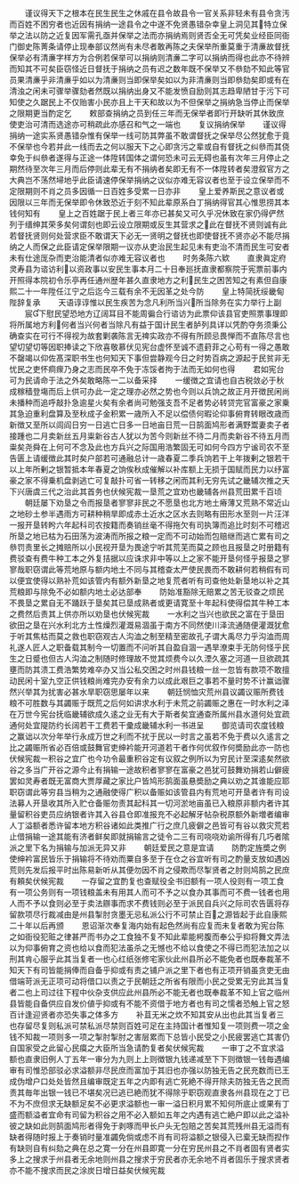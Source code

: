 <!-- { "loadSidebar": true } -->
　　谨议得天下之根本在民生民生之休戚在县令故县令一官关系非轻未有县令贪汚而百姓不困穷者也近因有捐纳一途县令之中遂不免贤愚错杂幸皇上洞见其特立保举之法以防之近复因军需孔亟并保举之法而亦捐纳焉则贤否全无可凭矣业经臣同衙门御史陈菁条请停止现奉部议然尚有未尽者敢再陈之夫保举所重莫重于清亷故督抚保举必有清亷字样方为合例若保举可以捐纳则清亷二字可以捐纳而得也此亦不待辨而知其不可矣臣窃怪近日督抚于捐纳之员有迟之数年既不保举又不叅劾不知此等官员果清亷乎非清亷乎如以为清亷则当即保举矣如以为非清亷则当即叅劾矣即或有在清浊之闲未可骤举骤劾者然既以捐纳出身又不能发愤自励则其志趋卑陋甘于污下可知使之久踞民上不仅贻害小民亦且上干天和故以为不但保举之捐纳急当停止而保举之限期更当酌定乞
　　敕部查捐纳之员到任三年而无保举者即行开缺听其休致庶使吏治可清而选途亦可稍疏此亦感召和气之一端也
　　复议捐纳保举
　　谨议得捐纳一途实系贤愚错杂惟有保举一线可防其弊虽不敢谓督抚之保举尽公然犹愈于竟不保举也今若并此一线而去之何以服天下之心即贪污之辈或自有督抚之纠叅而其侥幸免于纠叅者遂得与正途一体陞转国体之谓何恐未可云无碍也虽有次年三月停止之期然待至次年三月而后停则此辈无有不捐纳者矣即无有不一体陞转者矣澄叙官方之大典岂不荡然埽地乎此臣请速停保举捐纳之议似亦难无容议者也至于设立保举而不定限期则不肖之员多因循一日百姓多受累一日亦非
　　皇上爱养斯民之意议者或因限以三年而无保举即令休致恐近于刻不知此辈原系白丁捐纳得官其心惟思捞其本钱何知有
　　皇上之百姓踞于民上者三年亦已甚矣又可久乎况休致在家仍得俨然列于缙绅其荣多矣何谓刻也即云设立限期或反生其营求之此在督抚不贤则诚有此若督抚贤则何处营求臣不敢谓天下必无一贤明之督抚也即使督抚不贤亦必不能尽捐纳之人而保之此臣请定保举限期一议亦从吏治民生起见未有吏治不清而民生可安者未有仕途厐杂而吏治能清者似亦难无容议者也
　　时务条陈六欵
　　直隶眞定府灵寿县为谘访利以资政事以安民生事本月二十日奉廵抚直隶都察院于宪票前事内开照得本院初令乐亭再任通州歴年甚久直隶地方之利民生之困苦知之有素但自康熙二十一年陞任江宁之后迄今三载有余不无因革之处今防
　　皇上特简抚绥畿甸陛辞复承
　　天语谆谆惟以民生疾苦为念凡利所当兴所当除务在实力举行上副
　　宸下慰民望恐地方辽阔耳目不能周徧合行谘访为此票仰该县官吏照票事理即将所属地方利何者当兴何者当除凡有益于国计民生者胪列具详以凭酌夺务须秉公确查实在可行不得视为故套剿袭陈言无禆实政亦不得有所顾忌畏惮而不直陈尽言也望切望切等因职捧读之下欣喜敬慕伏见宪台虚怀至诚不遗葑菲之心苟有一得之愚敢不罄竭以仰佐髙深职书生也何知天下事但尝静观今日之时势百病之源起于民贫非无忧民之吏怀痌瘝乃身之志而民卒不免于冻馁者拘于法而无如何也得
　　君如宪台可为民请命于法之外矣敢略陈一二以备采择
　　一缓徴之宜请也自古税敛必于秋成稼穑登塲而后上供可办此一定之理亦必然之势也今则以兵饷之故正月开徴民闲尚未播种而追呼敲扑急逾星火矣有余者尚可勉强支吾不足者势必转贷完官富豪之家乗其急迫重利盘算及至秋成子金积累一歳所入不足以偿债何暇论仰事俯育转眼改歳而新徴又至所以闾阎日穷一日逃亡日多一日地亩日荒一日鹄面鸠形者满野鬻妻卖子者接踵也二月卖新丝五月粜新谷古人犹以为苦今则新丝不待二月而卖新谷不待五月而粜矣尧舜在上何可不念及此也方兵兴之际国用浩繁固无可如何今四方宁谧司农不至告匮上请缓徴此其时矣户部若可通融总计一歳春夏二季兵饷若干上年拨剰之银若干以上年所剰之银暂抵本年春夏之饷俟秋成催解以补库额上无损于国赋而民力以纾富豪之家不得乗机盘剥逃亡可复敲扑可省一转移之闲而其利无穷先试之畿辅次推之天下兴唐虞三代之治此其首务也伏候宪裁一垦荒之宜劝也畿辅各州县荒田累千百顷
　　朝廷屡下劝垦之令而报垦者寥寥非民之不愿垦也北方地土瘠薄又荒熟不常近山之地砂土参半遇雨方可耕种稍旱即成赤土近水之区水去则略有田形水至则一片汪洋一报开垦转盻六年起科司农按籍而奏销丝毫不得拖欠有司执簿而追比时刻不可稽迟所垦之地已枯为石田荡为波涛而所报之粮一定而不可动始而包赔继而逃亡累有司之叅罚责里长之摊赔所以小民视开垦为畏途宁听其荒芜而莫之顾也且报垦之时册籍有费驳查有费牛种工本之外复拮据以应诛求非中等以上之家不能开垦何怪乎报垦之寥寥哉职窃谓此等荒地原与额内地土不同与其稽查太严使民畏而不敢耕何若稍假有司以便宜使得以熟补荒如该管内有额外新垦之地复荒者听有司查他处新垦地以补之其荒粮即与除免不必如额内地土必达部奉
　　防始准豁除无赔累之苦无驳查之烦民不畏垦之累自无不踊跃于垦矣其已垦成熟者或更请寛至十年起科使得偿其牛种工本之费然后责其上供亦所以劝垦也伏候宪裁
　　一水利之当兴也欲民之富在于垦田欲田之垦在兴水利北方土性燥烈灌溉易涸虽于南方不同然使川泽流通随便灌溉犹愈于听其焦枯而莫之救也职窃观古人沟洫之制至精至密故孔子谓大禹尽力乎沟洫而周礼遂人匠人之职备载其制今一切置而不问听其自盈自涸一遇旱潦束手无防何怪乎民生之日蹙也但古人沟洫之制随时修理故不觉其烦费今以久湮久塞之河道一旦欲疏其壅而防其溃工费浩繁势难卒办又当公私交困之时州县钱粮一丝一忽皆有款项不敢擅动民闲十室九空正供钱粮尚难完办安有余力以成此艰巨之事若不量时势不计赢诎骤然兴举其为扰害必甚水旱职窃思屡年以来
　　朝廷悯恤灾荒州县议蠲议赈所费钱粮不可胜数与其蠲赈于既荒之后何如讲求水利于未荒之前蠲赈之惠在一时水利之泽在万世今宪台抚临畿辅欲成久逺之业无有大于斯者矣宜通查所属州县水道何处宜疏通何处宜隄防约长阔若干工费若干彚成畿辅水利一书进呈
　　御览请司农度钱粮之赢诎以次分年举行永成万世之利而不扰于民以一时言之虽若不免于费以久逺言之比之蠲赈所省必百倍或鼓舞官吏绅衿能开河道若干者作何优叙作何奬励此亦一防也伏候宪裁一积谷之宜广也今功令最重积谷定有议叙之例所以为穷民计至深逺矣然欲谷之多当广开谷之源今止有捐输一途故积者寥寥在富豪之邑犹可鼓舞劝捐若山僻疲罢如灵寿者既无富商大贾厚藏之家比户皆鸠形鹄面虽悬奬励之典以劝之其谁能应耶职窃谓此等穷县当稍为之通融使得广积以备赈如该管县内有荒地可开垦者许有司设法募人开垦收其所入贮仓备赈勿责其起科其一切河淤地亩虽已入粮原非额内者许其量留积谷吏员应纳银者许其入谷县仓即准报充不必起解牙帖杂税原额外新増者编审人丁溢额者悉许留本地方积谷诸如此类推广行之庶几疲僻之邑皆可有谷以救灾荒若止借捐输一途其能有济者鲜矣即就捐输言之徒令二三有司哓哓劝谕所得有几巧者隂派之里下名为捐输与加派无异又非
　　朝廷爱民之意是宜请
　　防酌定旌奬之例使绅衿富民皆乐于捐输将不待劝而粟自多至于在仓之谷宜听有司之酌量支放如遇凶荒则先发后报平时出陈易新听从其便勿因不肖之侵欺而尽掣贤者之肘则鸠鹄之民庶有頼矣伏候宪裁
　　一存留之宜酌复也查赋役全书旧额有一项人役则有一项工食有一项公务则有一项钱粮盖未有用其人而可不予之以食办其事而可不费一钱者也用人而不予以食则必至于卖法辧事而求不费钱则必至于派民自兵兴之际司农告匮将存留款项尽行裁减由是州县掣肘贪墨无忌私派公行不可禁止百之源皆起于此自康熙二十年以后再颁
　　恩诏渐次奉复海内始有起色然尚有应复而未复者敢为宪台陈之如衙役犯赃之律甚严而书办之工食独不复不知此辈能枵腹而奉公乎抑将舞文弄法以为仰事俯育之资也给以食而犯法虽杀之无憾也不给以食使之不得已而犯法加之以刑其肯心服乎此其当复者一也心红纸张修宅家伙此州县所必不能免者也既奉裁革不知天下有司皆能捐俸而自备乎抑或有责之铺户派之里下者也有正项开销虽贪吏无由借端苛派无正项可动将借口以责之于民朝廷之所省有限而小民之受累无穷此其当复者二也上司过往下程中伙杂支供应此州县所必不能无者也既奉裁革不知上官之临州县皆能自备供应自发价値乎抑或有不能不资借于地方者也有司之懦者恐触上官之怒百计逢迎贤者亦恐失事之体多方
　　补苴无米之炊不知其安从出也此其当复者三也存留尽复则私派可禁私派尽禁则百姓可足在主持国计者惟知复一项则费一项之金钱不知裁一项则多一项之掣肘掣肘之害层累而下总皆小民受之小民疲罢逃亡其害仍自国家受之此留心民瘼之大臣所当急请酌复者矣伏候宪裁
　　一审丁之不宜求溢额也直隶旧例人丁五年一审分为九则上上则徴银九钱递减至下下则徴银一钱毎遇编审有司惟恐部驳必求溢额非尽民庶而富加于其旧也亦强以防独无告之民充数而已王成伪增户口处处皆然且编审既定五年之内即有逃亡死絶不得开除夫防独无告之民而责其毎年出银一钱已不堪矣况已逃已絶而犹不得除乎职窃观直隶各州县现在之丁已不为不庶但求无缺额足矣不必更求溢额也一审一溢日积月累不知何所底止或果有丁盛而额溢者宜命有司留为积谷之用不必入额如五年之内遇有逃亡絶户即以此之溢补彼之缺如此则鹄面鸠形者得免于剥啄而甲长户头无包赔之苦矣其荒残州县无溢而有缺者得随时报上于奏销时量准蠲免倘或虑不肖有司将溢额之银侵入已槖无缺而揑作有缺则自有纠劾之典在总之寛一分在州县即寛一分在穷民州县之不肖者固有贤者实多上之搜求于州县者无余地则州县之搜求于穷民者亦无余地不肖者固乐于搜求贤者亦不能不搜求而民之涂炭日增日益矣伏候宪裁
